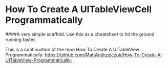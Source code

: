# How To Create A UITableViewCell Programmatically

####A very simple scaffold. Use this as a cheatsheet to hit the ground running faster.

This is a continuation of the repo How To Create A UITableView Programmatically:
https://github.com/MattAndrzejczuk/How-To-Create-A-UITableView-Programmatically-
